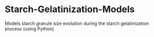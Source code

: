 # Starch-Gelatinization-Models
Models starch granule size evolution during the starch gelatinization process (using Python) 
